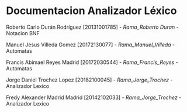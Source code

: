 Documentacion Analizador Léxico
========
Roberto Carlo Durán Rodríguez [20131001785]  -  *Rama_Roberto Duran*  - Notacion BNF 

Manuel Jesus Villeda Gomez [20172130077] - *Rama_Manuel_Villeda* -   Automatas

Francis Abimael Reyes Madrid [20172030544] - *Rama_Francis_Reyes* - Automatas

Jorge Daniel Trochez Lopez [20182100045] - *Rama_Jorge_Trochez* - Analizador Lexico

Fredy Alexander Madrid Madrid [20142102033] - *Rama_Jorge_Trochez* - Analizador Lexico
